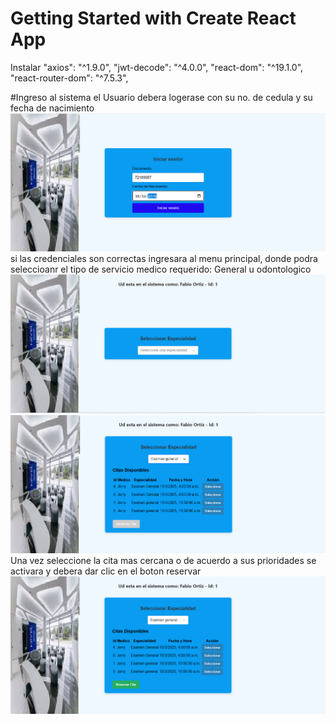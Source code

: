 # Getting Started with Create React App

Instalar
    "axios": "^1.9.0",
    "jwt-decode": "^4.0.0",
    "react-dom": "^19.1.0",
    "react-router-dom": "^7.5.3",

#Ingreso al sistema
el Usuario debera logerase con su no. de cedula y su fecha de nacimiento
![alt text](image.png)
si las credenciales son correctas ingresara al menu principal, donde podra seleccioanr el tipo de servicio medico requerido: General u odontologico
![alt text](image-1.png)
![alt text](image-2.png)
Una vez seleccione la cita mas cercana o de acuerdo a sus prioridades se activara y debera dar clic en el boton reservar
![alt text](image-3.png)
